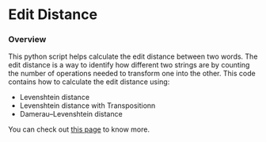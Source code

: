 # Edit Distance

### Overview
This python script helps calculate the edit distance between two words. The edit distance is a way to identify how different two strings are by counting the number of operations needed to transform one into the other. This code contains how to calculate the edit distance using:

- Levenshtein distance
- Levenshtein distance with Transpositionn
- Damerau–Levenshtein distance

You can check out [this page](https://en.wikipedia.org/wiki/Levenshtein_distance) to know more. 